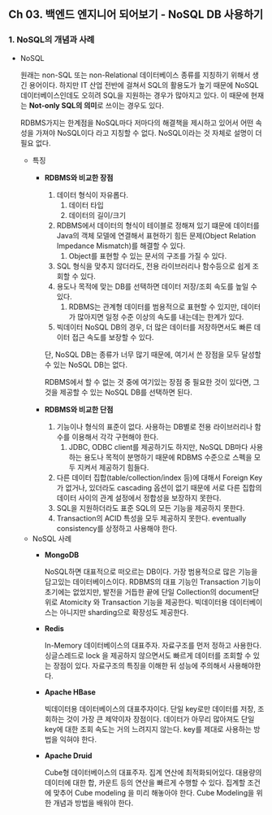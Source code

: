 ## Ch 03. 백엔드 엔지니어 되어보기 - NoSQL DB 사용하기

### 1. NoSQL의 개념과 사례

- NoSQL
    
    원래는 non-SQL 또는 non-Relational 데이터베이스 종류를 지칭하기 위해서 생긴 용어이다. 하지만 IT 산업 전반에 걸쳐서 SQL의 활용도가 높기 때문에 NoSQL 데이터베이스인데도 오히려 SQL을 지원하는 경우가 많아지고 있다. 이 때문에 현재는 **Not-only SQL의 의미**로 쓰이는 경우도 있다.
    
    RDBMS가지는 한계점을 NoSQL마다 저마다의 해결책을 제시하고 있어서 어떤 속성을 가져야 NoSQL이다 라고 지칭할 수 없다. NoSQL이라는 것 자체로 설명이 더 필요 없다.
    
    - 특징
        - **RDBMS와 비교한 장점**
            1. 데이터 형식이 자유롭다.
                1. 데이터 타입
                2. 데이터의 길이/크기
            2. RDBMS에서 데이터의 형식이 테이블로 정해져 있기 떄문에 데이터를 Java의 객체 모델에 연결해서 표현하기 힘든 문제(Object Relation Impedance Mismatch)를 해결할 수 있다.
                1. Object를 표현할 수 있는 문서의 구조를 가질 수 있다.
            3. SQL 형식을 맞추지 않더라도, 전용 라이브러리나 함수등으로 쉽게 조회할 수 있다.
            4. 용도나 목적에 맞는 DB를 선택하면 데이터 저장/조회 속도를 높일 수 있다.
                1. RDBMS는 관계형 데이터를 범용적으로 표현할 수 있지만, 데이터가 많아지면 일정 수준 이상의 속도를 내는데는 한계가 있다.
            5. 빅데이터 NoSQL DB의 경우, 더 많은 데이터를 저장하면서도 빠른 데이터 접근 속도를 보장할 수 있다.
            
            단, NoSQL DB는 종류가 너무 많기 때문에, 여기서 쓴 장점을 모두 달성할 수 있는 NoSQL DB는 없다.
            
            RDBMS에서 할 수 없는 것 중에 여기있는 장점 중 필요한 것이 있다면, 그것을 제공할 수 있는 NoSQL DB를 선택하면 된다.
            
        - **RDBMS와 비교한 단점**
            1. 기능이나 형식의 표준이 없다. 사용하는 DB별로 전용 라이브러리나 함수를 이용해서 각각 구현해야 한다.
                1. JDBC, ODBC client를 제공하기도 하지만, NoSQL DB마다 사용하는 용도나 목적이 분명하기 때문에 RDBMS 수준으로 스펙을 모두 지켜서 제공하기 힘들다.
            2. 다른 데이터 집합(table/collection/index 등)에 대해서 Foreign Key가 없거나, 있더라도 cascading 옵션이 없기 때문에 서로 다른 집합의 데이터 사이의 관계 설정에서 정합성을 보장하지 못한다.
            3. SQL을 지원하더라도 표준 SQL의 모든 기능을 제공하지 못한다.
            4. Transaction의 ACID 특성을 모두 제공하지 못한다. eventually consistency를 상정하고 사용해야 한다.
    - NoSQL 사례
        - **MongoDB**
            
            NoSQL하면 대표적으로 떠오르는 DB이다. 가장 범용적으로 많은 기능을 담고있는 데이터베이스이다. RDBMS의 대표 기능인 Transaction 기능이 초기에는 없었지만, 발전을 거듭한 끝에 단일 Collection의 document단위로 Atomicity 와 Transaction 기능을 제공한다. 빅데이터용 데이터베이스는 아니지만 sharding으로 확장성도 제공한다.
            
        - **Redis**
            
            In-Memory 데이터베이스의 대표주자. 자료구조를 먼저 정하고 사용한다. 싱글스레드로 lock 을 제공하지 않으면서도 빠르게 데이터를 조회할 수 있는 장점이 있다. 자료구조의 특징을 이해한 뒤 성능에 주의해서 사용해야한다.
            
        - **Apache HBase**
            
            빅데이터용 데이터베이스의 대표주자이다. 단일 key로만 데이터를 저장, 조회하는 것이 가장 큰 제약이자 장점이다. 데이터가 아무리 많아져도 단일 key에 대한 조회 속도는 거의 느려지지 않는다. key를 제대로 사용하는 방법을 익혀야 한다.
            
        - **Apache Druid**
            
            Cube형 데이터베이스의 대표주자. 집계 연산에 최적화되어있다. 대용량의 데이터에 대한 합, 카운트 등의 연산을 빠르게 수행할 수 있다. 집계할 조건에 맞추어 Cube modeling 을 미리 해놓아야 한다. Cube Modeling을 위한 개념과 방법을 배워야 한다.